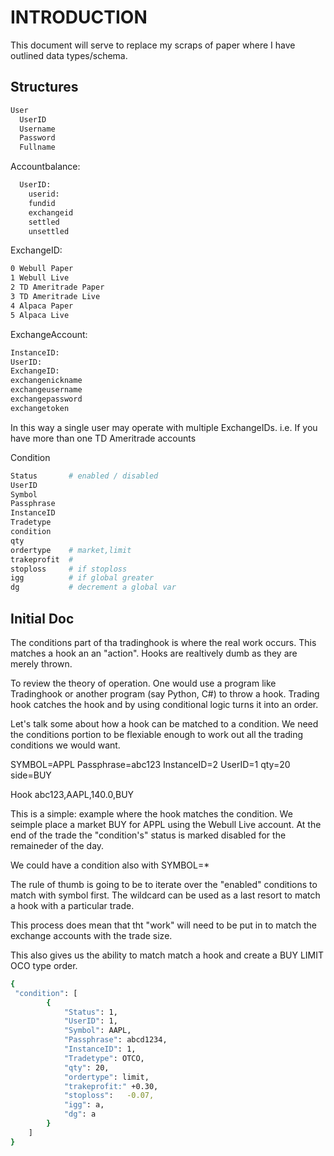 # INTRODUCTION

This document will serve to replace my scraps of paper where I have outlined data types/schema.

## Structures

```bash
User
  UserID
  Username
  Password
  Fullname
```

Accountbalance:
```bash
  UserID:
    userid:
    fundid
    exchangeid
    settled
    unsettled
```

ExchangeID:
```bash
0 Webull Paper
1 Webull Live
2 TD Ameritrade Paper
3 TD Ameritrade Live
4 Alpaca Paper
5 Alpaca Live
```

ExchangeAccount:
```bash
InstanceID:
UserID:
ExchangeID:
exchangenickname
exchangeusername
exchangepassword
exchangetoken
```

In this way a single user may operate with multiple ExchangeIDs.
i.e. If you have more than one TD Ameritrade accounts

Condition
```bash
Status       # enabled / disabled
UserID
Symbol
Passphrase
InstanceID
Tradetype
condition
qty
ordertype    # market,limit
trakeprofit  # 
stoploss     # if stoploss
igg          # if global greater
dg           # decrement a global var
```

## Initial Doc

The conditions part of tha tradinghook is where the real work occurs.  This matches a hook an an "action".  Hooks are realtively dumb
as they are merely thrown.

To review the theory of operation.  One would use a program like Tradinghook or another program (say Python, C#) to throw a hook.
Trading hook catches the hook and by using conditional logic turns it into an order.

Let's talk some about how a hook can be matched to a condition. We need the conditions portion to be flexiable enough to
work out all the trading conditions we would want.

SYMBOL=APPL
Passphrase=abc123
InstanceID=2
UserID=1
qty=20
side=BUY

Hook abc123,AAPL,140.0,BUY

This is a simple: example where the hook matches the condition.  We seimple place a market BUY for APPL using the Webull Live account.
At the end of the trade the "condition's" status is marked disabled for the remaineder of the day.

We could have a condition also with SYMBOL=*

The rule of thumb is going to be to iterate over the "enabled" conditions to match with symbol first.  The wildcard can be used as a
last resort to match a hook with a particular trade.

This process does mean that tht "work" will need to be put in to match the exchange accounts with the trade size.

This also gives us the ability to match match a hook and create a BUY LIMIT OCO type order.

```bash
{
 "condition": [
        {
            "Status": 1,
            "UserID": 1,
            "Symbol": AAPL,
            "Passphrase": abcd1234,
            "InstanceID": 1,
            "Tradetype": OTCO,
            "qty": 20,
            "ordertype": limit,
            "trakeprofit:" +0.30,
            "stoploss":   -0.07,
            "igg": a,
            "dg": a
        }
    ]
}
```
